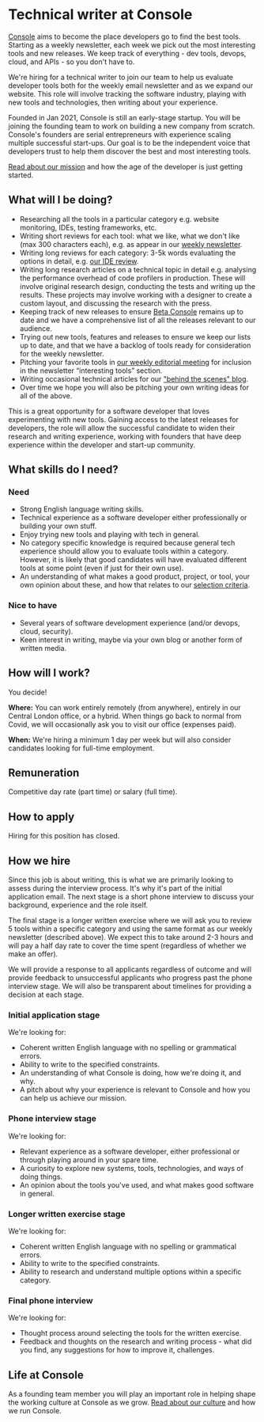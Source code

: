 # Technical writer at Console

[Console](https://console.dev) aims to become the place developers go to find
the best tools. Starting as a weekly newsletter, each week we pick out the most
interesting tools and new releases. We keep track of everything - dev tools,
devops, cloud, and APIs - so you don't have to.

We're hiring for a technical writer to join our team to help us evaluate
developer tools both for the weekly email newsletter and as we expand our
website. This role will involve tracking the software industry, playing with
new tools and technologies, then writing about your experience.

Founded in Jan 2021, Console is still an early-stage startup. You will be
joining the founding team to work on building a new company from scratch.
Console's founders are serial entrepreneurs with experience scaling multiple
successful start-ups. Our goal is to be the independent voice that developers
trust to help them discover the best and most interesting tools.

[Read about our mission](https://blog.console.dev/focusing-on-developers/) and
how the age of the developer is just getting started.
  
## What will I be doing?

* Researching all the tools in a particular category e.g. website monitoring,
  IDEs, testing frameworks, etc.
* Writing short reviews for each tool: what we like, what we don't like (max
  300 characters each), e.g. as appear in our [weekly
  newsletter](https://console.dev/latest/).
* Writing long reviews for each category: 3-5k words evaluating the options in
  detail, e.g. [our IDE
  review](https://console.dev/reviews/neovim-best-code-editor-ide-for-developers/).
* Writing long research articles on a technical topic in detail e.g. analysing
  the performance overhead of code profilers in production. These will involve
  original research design, conducting the tests and writing up the results.
  These projects may involve working with a designer to create a custom layout,
  and discussing the research with the press.
* Keeping track of new releases to ensure [Beta
  Console](https://console.dev/betas/) remains up to date and we have a
  comprehensive list of all the releases relevant to our audience.
* Trying out new tools, features and releases to ensure we keep our lists up to
  date, and that we have a backlog of tools ready for consideration for the
  weekly newsletter.
* Pitching your favorite tools in [our weekly editorial
  meeting](https://blog.console.dev/how-our-editorial-process-works/) for
  inclusion in the newsletter “interesting tools” section.
* Writing occasional technical articles for our ["behind the scenes"
  blog](https://blog.console.dev).
* Over time we hope you will also be pitching your own writing ideas for all of
  the above.

This is a great opportunity for a software developer that loves experimenting
with new tools. Gaining access to the latest releases for developers, the role
will allow the successful candidate to widen their research and writing
experience, working with founders that have deep experience within the
developer and start-up community.

## What skills do I need?

### Need

* Strong English language writing skills.
* Technical experience as a software developer either professionally or
  building your own stuff.
* Enjoy trying new tools and playing with tech in general.
* No category specific knowledge is required because general tech experience
  should allow you to evaluate tools within a category. However, it is likely
  that good candidates will have evaluated different tools at some point (even
  if just for their own use).
* An understanding of what makes a good product, project, or tool, your own
  opinion about these, and how that relates to our [selection
  criteria](https://console.dev/about/).

### Nice to have

* Several years of software development experience (and/or devops, cloud,
  security).
* Keen interest in writing, maybe via your own blog or another form of written
  media.

## How will I work?

You decide!

**Where:** You can work entirely remotely (from anywhere), entirely in our
Central London office, or a hybrid. When things go back to normal from Covid,
we will occasionally ask you to visit our office (expenses paid).

**When:** We're hiring a minimum 1 day per week but will also consider
candidates looking for full-time employment.

## Remuneration

Competitive day rate (part time) or salary (full time).

## How to apply

Hiring for this position has closed.

## How we hire

Since this job is about writing, this is what we are primarily looking to
assess during the interview process. It's why it's part of the initial
application email. The next stage is a short phone interview to discuss your
background, experience and the role itself.

The final stage is a longer written exercise where we will ask you to review 5
tools within a specific category and using the same format as our weekly
newsletter (described above). We expect this to take around 2-3 hours and will
pay a half day rate to cover the time spent (regardless of whether we make an
offer).

We will provide a response to all applicants regardless of outcome and will
provide feedback to unsuccessful applicants who progress past the phone
interview stage. We will also be transparent about timelines for providing a
decision at each stage.

### Initial application stage

We're looking for:

* Coherent written English language with no spelling or grammatical errors.
* Ability to write to the specified constraints.
* An understanding of what Console is doing, how we're doing it, and why.
* A pitch about why your experience is relevant to Console and how you can help
  us achieve our mission.

### Phone interview stage

We're looking for:

* Relevant experience as a software developer, either professional or through
  playing around in your spare time.
* A curiosity to explore new systems, tools, technologies, and ways of doing
  things.
* An opinion about the tools you've used, and what makes good software in
  general.

### Longer written exercise stage

We're looking for:

* Coherent written English language with no spelling or grammatical errors.
* Ability to write to the specified constraints.
* Ability to research and understand multiple options within a specific
  category.

### Final phone interview

We're looking for:

* Thought process around selecting the tools for the written exercise.
* Feedback and thoughts on the research and writing process - what did you
  find, any suggestions for how to improve it, challenges.

## Life at Console

As a founding team member you will play an important role in helping shape the
working culture at Console as we grow. [Read about our culture](/culture.md)
and how we run Console.
